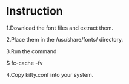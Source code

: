 # Instruction
1.Download the font files and extract them.

2.Place them in the /usr/share/fonts/ directory.

3.Run the command

$ fc-cache -fv

4.Copy kitty.conf into your system.
